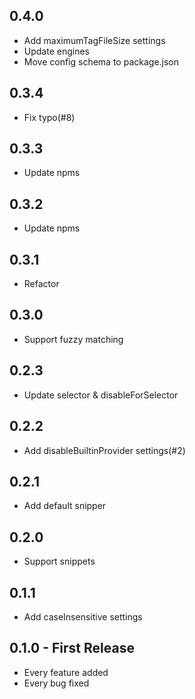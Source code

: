 ## 0.4.0
* Add maximumTagFileSize settings
* Update engines
* Move config schema to package.json

## 0.3.4
* Fix typo(#8)

## 0.3.3
* Update npms

## 0.3.2
* Update npms

## 0.3.1
* Refactor

## 0.3.0
* Support fuzzy matching

## 0.2.3
* Update selector & disableForSelector

## 0.2.2
* Add disableBuiltinProvider settings(#2)

## 0.2.1
* Add default snipper

## 0.2.0
* Support snippets

## 0.1.1
* Add caseInsensitive settings

## 0.1.0 - First Release
* Every feature added
* Every bug fixed
